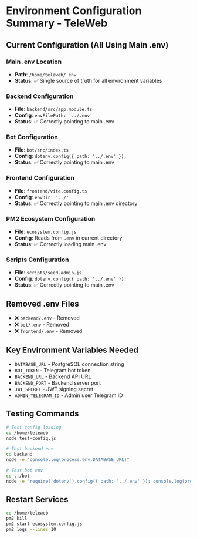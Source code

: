 # Environment Configuration Summary - TeleWeb

## Current Configuration (All Using Main .env)

### Main .env Location
- **Path**: `/home/teleweb/.env`
- **Status**: ✅ Single source of truth for all environment variables

### Backend Configuration
- **File**: `backend/src/app.module.ts`
- **Config**: `envFilePath: '../.env'`
- **Status**: ✅ Correctly pointing to main .env

### Bot Configuration  
- **File**: `bot/src/index.ts`
- **Config**: `dotenv.config({ path: '../.env' });`
- **Status**: ✅ Correctly pointing to main .env

### Frontend Configuration
- **File**: `frontend/vite.config.ts`
- **Config**: `envDir: '../'`
- **Status**: ✅ Correctly pointing to main .env directory

### PM2 Ecosystem Configuration
- **File**: `ecosystem.config.js`
- **Config**: Reads from `.env` in current directory
- **Status**: ✅ Correctly loading main .env

### Scripts Configuration
- **File**: `scripts/seed-admin.js`
- **Config**: `dotenv.config({ path: '../.env' });`
- **Status**: ✅ Correctly pointing to main .env

## Removed .env Files
- ❌ `backend/.env` - Removed
- ❌ `bot/.env` - Removed  
- ❌ `frontend/.env` - Removed

## Key Environment Variables Needed
- `DATABASE_URL` - PostgreSQL connection string
- `BOT_TOKEN` - Telegram bot token
- `BACKEND_URL` - Backend API URL
- `BACKEND_PORT` - Backend server port
- `JWT_SECRET` - JWT signing secret
- `ADMIN_TELEGRAM_ID` - Admin user Telegram ID

## Testing Commands
```bash
# Test config loading
cd /home/teleweb
node test-config.js

# Test backend env
cd backend
node -e "console.log(process.env.DATABASE_URL)"

# Test bot env  
cd ../bot
node -e "require('dotenv').config({ path: '../.env' }); console.log(process.env.BOT_TOKEN)"
```

## Restart Services
```bash
cd /home/teleweb
pm2 kill
pm2 start ecosystem.config.js
pm2 logs --lines 10
``` 